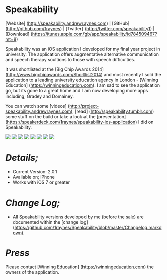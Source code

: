 Speakability
============

[Website] (http://speakability.andrewraynes.com) | [GitHub] (http://github.com/1raynes) | [Twitter] (http://twitter.com/speakability1) | [Download] (https://itunes.apple.com/gb/app/speakability/id784509467?mt=8)

Speakability was an iOS application I developed for my final year project in university. The application offers augmentative alternative communication and speech therapy soultions to those with speech difficulties.

It was shortlisted at the [Big Chip Awards 2014] (http://www.bigchipawards.com/Shortlist2014) and most recently I sold the application to a leading university education agency in London - [Winning Education] (https://winningeducation.com). I am sad to see the application go, but its gone to a great home and I am now developing more apps including; Gradey and Domainey.

You can watch some [videos] (http://project-speakability.andrewraynes.com), [read] (http://speakability.tumblr.com) some stuff on the build or take a look at the [presentation] (https://speakerdeck.com/1raynes/speakability-ios-application) I did on Speakability.

![](https://raw.github.com/1raynes/Speakability/master/Changelog_Screenshots/Icon_2.png) ![](https://raw.github.com/1raynes/Speakability/master/Changelog_Screenshots/Type_To_Talk_New.png) ![](https://raw.github.com/1raynes/Speakability/master/Changelog_Screenshots/Word_Talk.png) ![](https://raw.github.com/1raynes/Speakability/master/Changelog_Screenshots/Type_To_Talk_New.png) ![](https://raw.github.com/1raynes/Speakability/master/Changelog_Screenshots/Face_New.PNG) ![](https://raw.github.com/1raynes/Speakability/master/Changelog_Screenshots/Picture_Talk_New.png) ![](https://raw.github.com/1raynes/Speakability/master/Changelog_Screenshots/Pictures_New.PNG) ![](https://raw.github.com/1raynes/Speakability/master/Changelog_Screenshots/Settings_New.png)

***Details;***
====================================
* Current Version: 2.0.1
* Available on; iPhone
* Works with iOS 7 or greater

***Change Log;***
====================================
* All Speakability versions developed by me (before the sale) are documented within the [change log] (https://github.com/1raynes/Speakability/blob/master/Changelog.markdown).

***Press***
====================================
Please contact [Winning Education] (https://winningeducation.com) the owners of the application.
